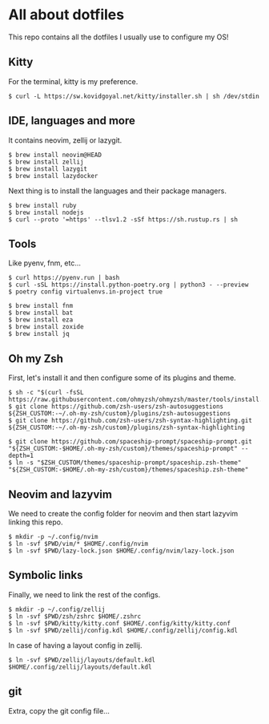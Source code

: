 # All about dotfiles

This repo contains all the dotfiles I usually use to configure my OS!

## Kitty

For the terminal, kitty is my preference.

    $ curl -L https://sw.kovidgoyal.net/kitty/installer.sh | sh /dev/stdin


## IDE, languages and more

It contains neovim, zellij or lazygit.

    $ brew install neovim@HEAD
    $ brew install zellij
    $ brew install lazygit
    $ brew install lazydocker

Next thing is to install the languages and their package managers.

    $ brew install ruby
    $ brew install nodejs
    $ curl --proto '=https' --tlsv1.2 -sSf https://sh.rustup.rs | sh

## Tools

Like pyenv, fnm, etc...

    $ curl https://pyenv.run | bash
    $ curl -sSL https://install.python-poetry.org | python3 - --preview
    $ poetry config virtualenvs.in-project true

    $ brew install fnm
    $ brew install bat
    $ brew install eza
    $ brew install zoxide
    $ brew install jq

## Oh my Zsh

First, let's install it and then configure some of its plugins and theme.

    $ sh -c "$(curl -fsSL https://raw.githubusercontent.com/ohmyzsh/ohmyzsh/master/tools/install.sh)"
    $ git clone https://github.com/zsh-users/zsh-autosuggestions ${ZSH_CUSTOM:-~/.oh-my-zsh/custom}/plugins/zsh-autosuggestions
    $ git clone https://github.com/zsh-users/zsh-syntax-highlighting.git ${ZSH_CUSTOM:-~/.oh-my-zsh/custom}/plugins/zsh-syntax-highlighting

    $ git clone https://github.com/spaceship-prompt/spaceship-prompt.git "${ZSH_CUSTOM:-$HOME/.oh-my-zsh/custom}/themes/spaceship-prompt" --depth=1
    $ ln -s "$ZSH_CUSTOM/themes/spaceship-prompt/spaceship.zsh-theme" "${ZSH_CUSTOM:-$HOME/.oh-my-zsh/custom}/themes/spaceship.zsh-theme"

## Neovim and lazyvim

We need to create the config folder for neovim and then start lazyvim linking this repo.

    $ mkdir -p ~/.config/nvim
    $ ln -svf $PWD/vim/* $HOME/.config/nvim
    $ ln -svf $PWD/lazy-lock.json $HOME/.config/nvim/lazy-lock.json

## Symbolic links

Finally, we need to link the rest of the configs.

    $ mkdir -p ~/.config/zellij
    $ ln -svf $PWD/zsh/zshrc $HOME/.zshrc
    $ ln -svf $PWD/kitty/kitty.conf $HOME/.config/kitty/kitty.conf
    $ ln -svf $PWD/zellij/config.kdl $HOME/.config/zellij/config.kdl

In case of having a layout config in zellij.

    $ ln -svf $PWD/zellij/layouts/default.kdl $HOME/.config/zellij/layouts/default.kdl

## git

Extra, copy the git config file...
